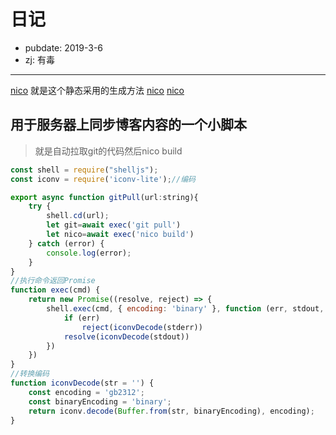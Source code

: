 # 日记

- pubdate: 2019-3-6
- zj: 有毒

------
[nico](./record/nico)  就是这个静态采用的生成方法
[nico](//cdnjs.cloudflare.com/ajax/libs/highlight.js/9.15.6/styles/default.min.css)
[nico](//cdnjs.cloudflare.com/ajax/libs/highlight.js/9.15.6/highlight.min.js)

## 用于服务器上同步博客内容的一个小脚本
> 就是自动拉取git的代码然后nico build

```javascript 
const shell = require("shelljs");
const iconv = require('iconv-lite');//编码

export async function gitPull(url:string){
    try {
        shell.cd(url);
        let git=await exec('git pull')
        let nico=await exec('nico build')
    } catch (error) {
        console.log(error);
    }
}
//执行命令返回Promise
function exec(cmd) {
    return new Promise((resolve, reject) => {
        shell.exec(cmd, { encoding: 'binary' }, function (err, stdout, stderr) {
            if (err)
                reject(iconvDecode(stderr))
            resolve(iconvDecode(stdout))
        })
    })
}
//转换编码 
function iconvDecode(str = '') {
    const encoding = 'gb2312';
    const binaryEncoding = 'binary';
    return iconv.decode(Buffer.from(str, binaryEncoding), encoding);
}
```